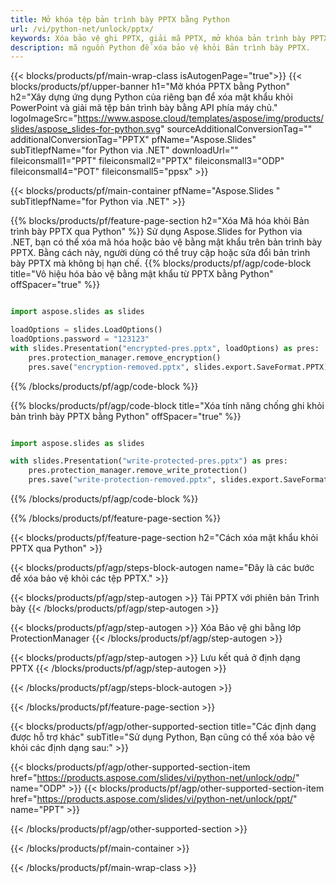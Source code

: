 ```yaml
---
title: Mở khóa tệp bản trình bày PPTX bằng Python
url: /vi/python-net/unlock/pptx/
keywords: Xóa bảo vệ ghi PPTX, giải mã PPTX, mở khóa bản trình bày PPTX, bỏ bảo vệ PPTX
description: mã nguồn Python để xóa bảo vệ khỏi Bản trình bày PPTX.
---
```


{{< blocks/products/pf/main-wrap-class isAutogenPage="true">}}
{{< blocks/products/pf/upper-banner h1="Mở khóa PPTX bằng Python" h2="Xây dựng ứng dụng Python của riêng bạn để xóa mật khẩu khỏi PowerPoint và giải mã tệp bản trình bày bằng API phía máy chủ." logoImageSrc="https://www.aspose.cloud/templates/aspose/img/products/slides/aspose_slides-for-python.svg" sourceAdditionalConversionTag="" additionalConversionTag="PPTX" pfName="Aspose.Slides" subTitlepfName="for Python via .NET" downloadUrl="" fileiconsmall1="PPT" fileiconsmall2="PPTX" fileiconsmall3="ODP" fileiconsmall4="POT" fileiconsmall5="ppsx" >}}

{{< blocks/products/pf/main-container pfName="Aspose.Slides " subTitlepfName="for Python via .NET" >}}

{{% blocks/products/pf/feature-page-section  h2="Xóa Mã hóa khỏi Bản trình bày PPTX qua Python" %}}
Sử dụng Aspose.Slides for Python via .NET, bạn có thể xóa mã hóa hoặc bảo vệ bằng mật khẩu trên bản trình bày PPTX. Bằng cách này, người dùng có thể truy cập hoặc sửa đổi bản trình bày PPTX mà không bị hạn chế.
{{% blocks/products/pf/agp/code-block title="Vô hiệu hóa bảo vệ bằng mật khẩu từ PPTX bằng Python" offSpacer="true" %}}

```py

import aspose.slides as slides

loadOptions = slides.LoadOptions()
loadOptions.password = "123123"
with slides.Presentation("encrypted-pres.pptx", loadOptions) as pres:
    pres.protection_manager.remove_encryption()
    pres.save("encryption-removed.pptx", slides.export.SaveFormat.PPTX)
```

{{% /blocks/products/pf/agp/code-block %}}

{{% blocks/products/pf/agp/code-block title="Xóa tính năng chống ghi khỏi bản trình bày PPTX bằng Python" offSpacer="true" %}}

```py

import aspose.slides as slides

with slides.Presentation("write-protected-pres.pptx") as pres:
    pres.protection_manager.remove_write_protection()
    pres.save("write-protection-removed.pptx", slides.export.SaveFormat.PPTX)

```

{{% /blocks/products/pf/agp/code-block %}}

{{% /blocks/products/pf/feature-page-section %}}

{{< blocks/products/pf/feature-page-section  h2="Cách xóa mật khẩu khỏi PPTX qua Python" >}}

{{< blocks/products/pf/agp/steps-block-autogen name="Đây là các bước để xóa bảo vệ khỏi các tệp PPTX." >}}

{{< blocks/products/pf/agp/step-autogen >}}
Tải PPTX với phiên bản Trình bày
{{< /blocks/products/pf/agp/step-autogen >}}

{{< blocks/products/pf/agp/step-autogen >}}
Xóa Bảo vệ ghi bằng lớp ProtectionManager
{{< /blocks/products/pf/agp/step-autogen >}}

{{< blocks/products/pf/agp/step-autogen >}}
Lưu kết quả ở định dạng PPTX
{{< /blocks/products/pf/agp/step-autogen >}}

{{< /blocks/products/pf/agp/steps-block-autogen >}}

{{< /blocks/products/pf/feature-page-section >}}

{{< blocks/products/pf/agp/other-supported-section title="Các định dạng được hỗ trợ khác" subTitle="Sử dụng Python, Bạn cũng có thể xóa bảo vệ khỏi các định dạng sau:" >}}

{{< blocks/products/pf/agp/other-supported-section-item href="https://products.aspose.com/slides/vi/python-net/unlock/odp/" name="ODP" >}}
{{< blocks/products/pf/agp/other-supported-section-item href="https://products.aspose.com/slides/vi/python-net/unlock/ppt/" name="PPT" >}}


{{< /blocks/products/pf/agp/other-supported-section >}}

{{< /blocks/products/pf/main-container >}}
    
{{< /blocks/products/pf/main-wrap-class >}}